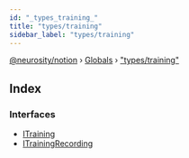 ```yaml
---
id: "_types_training_"
title: "types/training"
sidebar_label: "types/training"
---
```


[@neurosity/notion](../index.md) › [Globals](../globals.md) › ["types/training"](_types_training_.md)

## Index

### Interfaces

* [ITraining](../interfaces/_types_training_.itraining.md)
* [ITrainingRecording](../interfaces/_types_training_.itrainingrecording.md)
